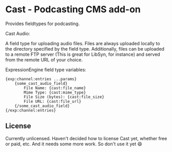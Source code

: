 # Cast - Podcasting CMS add-on

Provides fieldtypes for podcasting.

Cast Audio:

A field type for uploading audio files. Files are always uploaded locally to the directory specified by the field type. Additionally, files can be uploaded to a remote FTP server (This is great for LibSyn, for instance) and served from the remote URL of your choice.

ExpressionEngine field type variables:

```
{exp:channel:entries ...params}
    {some_cast_audio_field}
        File Name: {cast:file_name}
        Mime Type: {cast:mime_type}
        File Size (bytes): {cast:file_size}
        File URL: {cast:file_url}
    {/some_cast_audio_field}
{/exp:channel:entries}
```

## License

Currently unlicensed. Haven't decided how to license Cast yet, whether free or paid, etc. And it needs some more work. So don't use it yet :smile:
